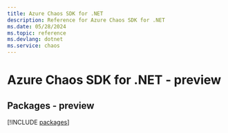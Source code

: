 ```yaml
---
title: Azure Chaos SDK for .NET
description: Reference for Azure Chaos SDK for .NET
ms.date: 05/28/2024
ms.topic: reference
ms.devlang: dotnet
ms.service: chaos
---
```

# Azure Chaos SDK for .NET - preview
## Packages - preview
[!INCLUDE [packages](chaos-index.md)]